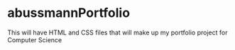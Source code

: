 # abussmannPortfolio
This will have HTML and CSS files that will make up my portfolio project for Computer Science
